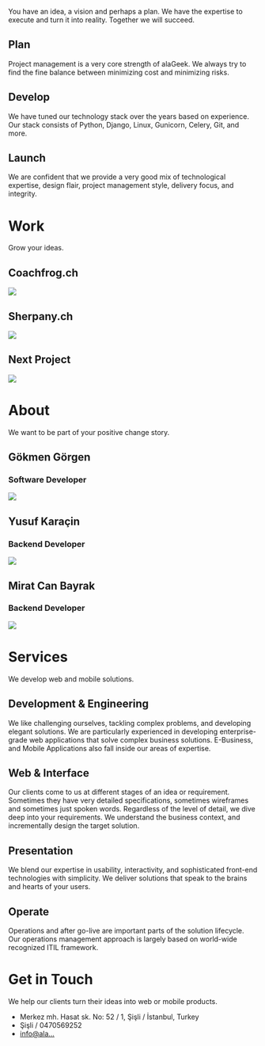 You have an idea, a vision and perhaps a plan. We have the expertise to execute and turn it into reality. Together we will succeed.

<div class="grid-x grid-margin-x">
  <div class="small-12 medium-4 cell">
    <h2>Plan</h2>
    <p class="text-justify">Project management is a very core strength of alaGeek. We always try to find the fine balance between minimizing cost and minimizing risks.</p>
  </div>
  <div class="small-12 medium-4 cell">
    <h2>Develop</h2>
    <p class="text-justify">We have tuned our technology stack over the years based on experience. Our stack consists of Python, Django, Linux, Gunicorn, Celery, Git, and more.</p>
  </div>
  <div class="small-12 medium-4 cell">
    <h2>Launch</h2>
    <p class="text-justify">We are confident that we provide a very good mix of technological expertise, design flair, project management style, delivery focus, and integrity.</p>
  </div>
</div>

# Work
Grow your ideas.

<div class="grid-x grid-margin-x">
  <div class="small-12 medium-4 cell">
    <h2>Coachfrog.ch</h2>
    <img src="/assets/image/coachfrog.jpg">
  </div>
  <div class="small-12 medium-4 cell">
    <h2>Sherpany.ch</h2>
    <img src="/assets/image/sherpany.jpg">
  </div>
  <div class="small-12 medium-4 cell">
    <h2>Next Project</h2>
    <img src="/assets/image/next_project.jpg">
  </div>
</div>

# About
We want to be part of your positive change story.

<div class="grid-x grid-margin-x">
  <div class="small-12 medium-4 cell">
    <h2>Gökmen Görgen</h2>
    <h3>Software Developer</h3>
    <img src="/assets/image/gokmen_gorgen.jpg">
  </div>
  <div class="small-12 medium-4 cell">
    <h2>Yusuf Karaçin</h2>
    <h3>Backend Developer</h3>
    <img src="/assets/image/yusuf_karacin.jpg">
  </div>
  <div class="small-12 medium-4 cell">
    <h2>Mirat Can Bayrak</h2>
    <h3>Backend Developer</h3>
    <img src="/assets/image/mirat_can_bayrak.jpg">
  </div>
</div>

# Services
We develop web and mobile solutions.

## Development & Engineering
We like challenging ourselves, tackling complex problems, and developing elegant solutions. We are particularly experienced in developing enterprise-grade web applications that solve complex business solutions. E-Business, and Mobile Applications also fall inside our areas of expertise.

## Web & Interface
Our clients come to us at different stages of an idea or requirement. Sometimes they have very detailed specifications, sometimes wireframes and sometimes just spoken words. Regardless of the level of detail, we dive deep into your requirements. We understand the business context, and incrementally design the target solution.

## Presentation
We blend our expertise in usability, interactivity, and sophisticated front-end technologies with simplicity. We deliver solutions that speak to the brains and hearts of your users.

## Operate
Operations and after go-live are important parts of the solution lifecycle. Our operations management approach is largely based on world-wide recognized ITIL framework.

# Get in Touch
We help our clients turn their ideas into web or mobile products.

- Merkez mh. Hasat sk. No: 52 / 1, Şişli / İstanbul, Turkey
- Şişli / 0470569252
- [info@ala...](http://www.google.com/recaptcha/mailhide/d?k=01s7NM-_ZHP-8TDXKJmIkm3w==&c=hqRsgakTGh0KYNGwBuPLt3lXx7K5PFjjhXXRlRE1458=)
